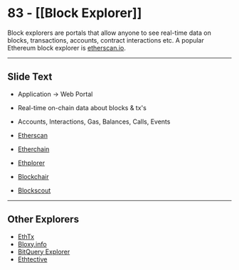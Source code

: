 # 83 - [[Block Explorer]]

Block explorers are portals that allow anyone to see real-time data on blocks, transactions, accounts, contract interactions etc. A popular Ethereum block explorer is [etherscan.io](http://etherscan.io/).

---
## Slide Text
- Application -> Web Portal
- Real-time on-chain data about blocks & tx's
- Accounts, Interactions, Gas, Balances, Calls, Events

- [Etherscan](https://etherscan.com)
- [Etherchain](https://etherchain.org/)
- [Ethplorer](https://ethplorer.io/)
- [Blockchair](https://blockchair.com/)
- [Blockscout](https://blockscout.com/)

---
## Other Explorers
- [EthTx](https://ethtx.info/)
- [Bloxy.info](https://bloxy.info)
- [BitQuery Explorer](https://explorer.bitquery.io)
- [Ethtective](https://ethtective.com/)
